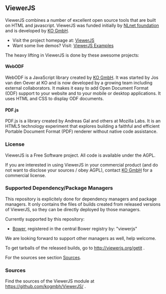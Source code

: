## ViewerJS

ViewerJS combines a number of excellent open source tools that are built on HTML and javascript. ViewerJS was funded initially by [NLnet foundation](http://nlnet.nl) and is developed by [KO GmbH](http://kogmbh.com).

* Visit the project homepage at: [ViewerJS](http://viewerjs.org/)
* Want some live demos? Visit: [ViewerJS Examples](http://viewerjs.org/examples/)

The heavy lifting in ViewerJS is done by these awesome projects:

#### WebODF

WebODF is a JavaScript library created by [KO GmbH](http://kogmbh.com). It was started by Jos van den Oever at KO and is now developed by a growing team including external collaborators. It makes it easy to add Open Document Format (ODF) support to your website and to your mobile or desktop applications. It uses HTML and CSS to display ODF documents.

#### PDF.js

PDF.js is a library created by Andreas Gal and others at Mozilla Labs. It is an HTML5 technology experiment that explores building a faithful and efficient Portable Document Format (PDF) renderer without native code assistance.

### License

ViewerJS is a Free Software project. All code is available under the AGPL.

If you are interested in using ViewerJS in your commercial product
(and do not want to disclose your sources / obey AGPL),
contact [KO GmbH](http://kogmbh.com) for a commercial license.


### Supported Dependency/Package Managers

This repository is explicitely done for dependency managers and package managers.
It only contains the files of builds created from released versions of ViewerJS, so
they can be directly deployed by those managers.

Currently supported by this repository:
* [Bower](http://bower.io/), registered in the central Bower registry by: "viewerjs"

We are looking forward to support other managers as well, help welcome.

To get tarballs of the released builds, go to http://viewerjs.org/getit .

For the sources see section [Sources](#Sources).


### Sources

Find the sources of the ViewerJS module at https://github.com/kogmbh/ViewerJS/ .
